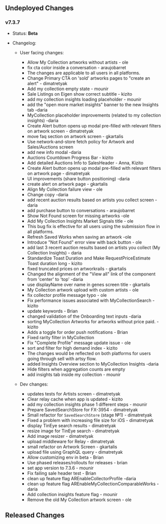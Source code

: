 ## Undeployed Changes

### v7.3.7

- Status: **Beta**
- Changelog:

  - User facing changes:

    - Allow My Collection artworks without artists - ole
    - fix cta color inside a conversation - araujobarret
    - The changes are applicable to all users in all platforms.
    - Change Primary CTA on 'sold' artworks pages to "create an alert" - dimatretyak
    - Add my collection empty state - mounir
    - Sale Listings on Eigen show correct subtitle - kizito
    - add my collection insights loading placeholder - mounir
    - add the "open more market insights" banner to the new Insights tab -daria
    - MyCollection placeholder improvements (related to my collection insights) -daria
    - Create Alert button opens up modal pre-filled with relevant filters on artwork screen - dimatretyak
    - move faq section on artwork screen - gkartalis
    - Use network-and-store fetch policy for Artwork and Sales/Auctions screen
    - add new info modal -daria
    - Auctions Countdown Progress Bar - kizito
    - Add detailed Auctions Info to SalesHeader - Anna, Kizito
    - Create Alert button opens up modal pre-filled with relevant filters on artwork page - dimatretyak
    - UI improvements (share button positioning) -daria
    - create alert on artwork page - gkartalis
    - Align My Collection failure view - ole
    - Change copy -daria
    - add recent auction results based on artists you collect screen -daria
    - add purchase button to conversations - araujobarret
    - Show Not Found screen for missing artworks -ole
    - Add My Collection Insights Market Signals title - ole
    - This bug fix is effective for all users using the submission flow in all platforms.
    - Refresh Saved Works when saving an artwork -ole
    - Introduce "Not Found" error view with back button - ole
    - add last 3 recent auction results based on artists you collect (My Collection Insights) - daria
    - Standardize Toast Duration and Make RequestPriceEstimate Toast duration long - kizito
    - fixed truncated prices on artworkrails - gkartalis
    - Changed the alignment of the "View all" link of the <SectionTitle/> component from 'center' to 'top' -daria
    - use displayName over name in genes screen title - gkartalis
    - My Collection artwork upload with custom artists - ole
    - fix collector profile message typo - ole
    - Fix performance issues associated with MyCollectionSearch - kizito
    - update keywords - Brian
    - changed validation of the Onboarding text inputs -daria
    - sorting MyCollection Artworks for artworks without price paid. - kizito
    - Adds a toggle for order push notifications - Brian
    - Fixed rarity filter in MyCollection
    - Fix "Complete Profile" message update issue - ole
    - sort and filter for high demand index - kizito
    - The changes would be reflected on both platforms for users going through sell with artsy flow.
    - added Insights Overview section to MyCollection Insights -daria
    - Hide filters when aggregation counts are empty
    - add insights tab inside my collection - mounir

  - Dev changes:
    - updates tests for Artists screen - dimatretyak
    - Clear relay cache when app is updated - kizito
    - add my collection insights phase 1 different steps - mounir
    - Prepare SavedSearchStore for FX-3954 - dimatretyak
    - Small refactor for `SavedSearchStore` (stage №1) - dimatretyak
    - Fixed a problem with increasing file size for iOS - dimatretyak
    - display TinEye search results - dimatretyak
    - resize image for TinEye search - dimatretyak
    - Add image resizer - dimatretyak
    - upload middleware for Relay - dimatretyak
    - small refactor on Artwork Screen - gkartalis
    - upload file using GraphQL query - dimatretyak
    - Allow customizing env in beta - Brian
    - Use phased releases/rollouts for releases - brian
    - set app version to 7.3.6 - mounir
    - Fix failing sale header test - Brian
    - clean up feature flag AREnableCollectorProfile -daria
    - clean up feature flag AREnableMyCollectionComparableWorks -daria
    - Add collection insights feature flag - mounir
    - Remove the old My Collection artwork screen - ole

<!-- DO NOT CHANGE -->

## Released Changes
